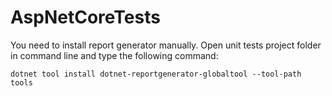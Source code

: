# AspNetCoreTests

You need to install report generator manually. Open unit tests project folder in command line and type the following command: 

```
dotnet tool install dotnet-reportgenerator-globaltool --tool-path tools
```